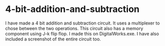 # 4-bit-addition-and-subtraction
I have made a 4 bit addition and subtraction circuit. It uses a multiplexer to chose between the two operations. This circuit also has a memory component using J-k flip flop. I made this on DigitalWorks.exe.
I have also included a screenshot of the entire circuit too. 
